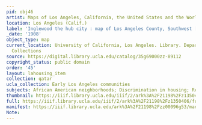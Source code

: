 ```yaml
---
pid: obj46
artist: Maps of Los Angeles, California, the United States and the World, circa 1516-1970
location: Los Angeles (Calif.)
label: 'Inglewood the hub city : map of Los Angeles County, Southwest [Front]'
_date: '1908'
object_type: map
current_location: University of California, Los Angeles. Library. Department of Special
  Collections
source: https://digital.library.ucla.edu/catalog/35g69000zz-89112
copyright_status: public domain
order: '45'
layout: lahousing_item
collection: qatar
ucla_collection: Early Los Angeles communities
subjects: African American neighborhoods; Discrimination in housing; Redlining
thumbnail: https://iiif.library.ucla.edu/iiif/2/ark%3A%2F21198%2Fz1350406/full/250,/0/default.jpg
full: https://iiif.library.ucla.edu/iiif/2/ark%3A%2F21198%2Fz1350406/full/600,/0/default.jpg
manifest: https://iiif.library.ucla.edu/ark%3A%2F21198%2Fzz00096g53/manifest?_ga=2.66372526.1680875872.1602991567-1269599694.1567541750
Note: 
---
```

